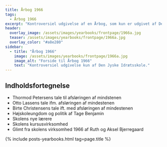 ```yaml
---
title: Årbog 1966
tags:
  - Årbog 1966
excerpt: "Kontroversiel udgivelse af en Årbog, som kun er udgivet af Den Jyske Idrætsskole til deres samarbejdspartnere."
header:
  overlay_image: /assets/images/yearbooks/frontpage/1966a.jpg
  teaser: /assets/images/yearbooks/frontpage/1966a.jpg
  overlay_color: "#a8e280"
sidebar:
  - title: "Årbog 1966"
    image: /assets/images/yearbooks/frontpage/1966a.jpg
    image_alt: "Forside til Årbog 1966"
    text: "Kontroversiel udgivelse kun af Den Jyske Idrætsskole."
---
```


## Indholdsfortegnelse

- Thormod Petersens tale til afsløringen af mindstenen
- Otto Lassens tale ifm. afsløringen af mindestenen
- Birte Christensens tale ift. med afsløringen af mindestenen
- Højskoleungdom og politik af Tage Benjamin
- Skolens nye lærere 
- Skolens kursusvirksomhed
- Glimt fra skolens virksomhed 1966 af Ruth og Aksel Bjerregaard

{% include posts-yearbooks.html tag=page.title %}
